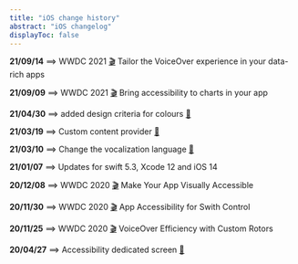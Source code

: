 ```yaml
---
title: "iOS change history"
abstract: "iOS changelog"
displayToc: false
---
```


**21/09/14** ⟹ WWDC 2021 <a href="../wwdc/2021/121/">🎬</a> Tailor the VoiceOver experience in your data-rich apps

**21/09/09** ⟹ WWDC 2021 <a href="../wwdc/2021/122/">🎬</a> Bring accessibility to charts in your app

**21/04/30** ⟹ added design criteria for colours <a href="../design/#colours">🔖</a>

**21/03/19** ⟹ Custom content provider <a href="../development/#custom-content-provider">🔖</a>

**21/03/10** ⟹ Change the vocalization language <a href="../development/#change-the-vocalization-language">🔖</a>

**21/01/07** ⟹ Updates for swift 5.3, Xcode 12 and iOS 14

**20/12/08** ⟹ WWDC 2020 <a href="../wwdc/2020/020/">🎬</a> Make Your App Visually Accessible

**20/11/30** ⟹ WWDC 2020 <a href="../wwdc/2020/019/">🎬</a> App Accessibility for Swith Control

**20/11/25** ⟹ WWDC 2020 <a href="../wwdc/2020/116/">🎬</a> VoiceOver Efficiency with Custom Rotors

**20/04/27** ⟹ Accessibility dedicated screen <a href="../design/#accessibility-dedicated-screen">🔖</a>